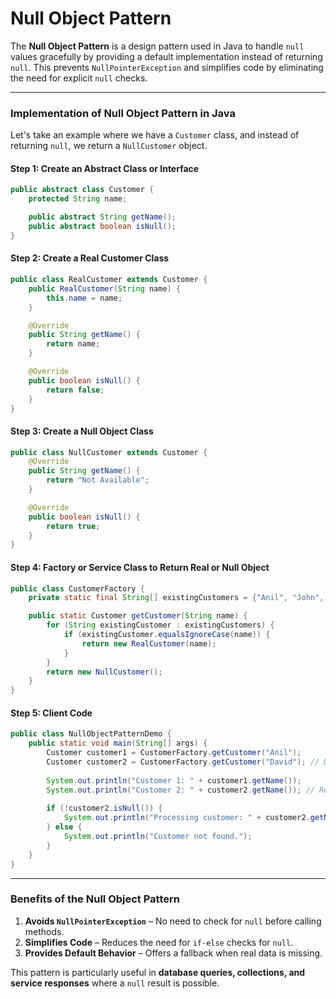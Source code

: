 
# Null Object Pattern

The **Null Object Pattern** is a design pattern used in Java to handle `null` values gracefully by providing a default implementation instead of returning `null`. This prevents `NullPointerException` and simplifies code by eliminating the need for explicit `null` checks.

---

### **Implementation of Null Object Pattern in Java**

Let's take an example where we have a `Customer` class, and instead of returning `null`, we return a `NullCustomer` object.

#### **Step 1: Create an Abstract Class or Interface**
```java
public abstract class Customer {
    protected String name;

    public abstract String getName();
    public abstract boolean isNull();
}
```

#### **Step 2: Create a Real Customer Class**
```java
public class RealCustomer extends Customer {
    public RealCustomer(String name) {
        this.name = name;
    }

    @Override
    public String getName() {
        return name;
    }

    @Override
    public boolean isNull() {
        return false;
    }
}
```

#### **Step 3: Create a Null Object Class**
```java
public class NullCustomer extends Customer {
    @Override
    public String getName() {
        return "Not Available";
    }

    @Override
    public boolean isNull() {
        return true;
    }
}
```

#### **Step 4: Factory or Service Class to Return Real or Null Object**
```java
public class CustomerFactory {
    private static final String[] existingCustomers = {"Anil", "John", "Alice"};

    public static Customer getCustomer(String name) {
        for (String existingCustomer : existingCustomers) {
            if (existingCustomer.equalsIgnoreCase(name)) {
                return new RealCustomer(name);
            }
        }
        return new NullCustomer();
    }
}
```

#### **Step 5: Client Code**
```java
public class NullObjectPatternDemo {
    public static void main(String[] args) {
        Customer customer1 = CustomerFactory.getCustomer("Anil");
        Customer customer2 = CustomerFactory.getCustomer("David"); // Doesn't exist
        
        System.out.println("Customer 1: " + customer1.getName());
        System.out.println("Customer 2: " + customer2.getName()); // Returns "Not Available"
        
        if (!customer2.isNull()) {
            System.out.println("Processing customer: " + customer2.getName());
        } else {
            System.out.println("Customer not found.");
        }
    }
}
```

---

### **Benefits of the Null Object Pattern**
1. **Avoids `NullPointerException`** – No need to check for `null` before calling methods.
2. **Simplifies Code** – Reduces the need for `if-else` checks for `null`.
3. **Provides Default Behavior** – Offers a fallback when real data is missing.

This pattern is particularly useful in **database queries, collections, and service responses** where a `null` result is possible.